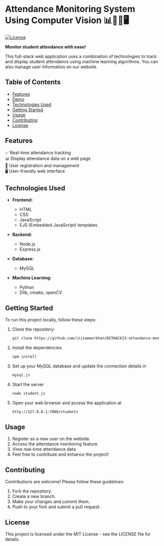 # Attendance Monitoring System Using Computer Vision 📊👩‍🎓🖥️


[![License](https://img.shields.io/badge/License-MIT-blue.svg)](LICENSE)

**Monitor student attendance with ease!**

This full-stack web application uses a combination of technologies to track and display student attendance using machine learning algorithms. You can also manage user information on our website.

## Table of Contents

- [Features](#features)
- [Demo](#demo)
- [Technologies Used](#technologies-used)
- [Getting Started](#getting-started)
- [Usage](#usage)
- [Contributing](#contributing)
- [License](#license)

## Features

✅ Real-time attendance tracking\
📊 Display attendance data on a web page\
👥 User registration and management\
🖥️ User-friendly web interface

## Technologies Used

- **Frontend:**
  - HTML
  - CSS
  - JavaScript
  - EJS (Embedded JavaScript) templates

- **Backend:**
  - Node.js
  - Express.js

- **Database:**
  - MySQL

- **Machine Learning:**
  - Python
  - Dlib, cmake, openCV

## Getting Started

To run this project locally, follow these steps:

1. Clone the repository:

   ```bash
   git clone https://github.com/itisameerkhan/BITHACK23-attendance-monitoring-system-using-computer-vision

2. Install the dependencies
   ```bash
   npm install

3. Set up your MySQL database and update the connection details in 
   ```bash
   mysql.js

4. Start the server
   ```bash
   node student.js

5. Open your web browser and access the application at 
   ```bash
   http://127.0.0.1:7000/students

## Usage 

1. Register as a new user on the website.
2. Access the attendance monitoring feature.
3. View real-time attendance data.
4. Feel free to contribute and enhance the project!
   
## Contributing 

Contributions are welcome! Please follow these guidelines:

1. Fork the repository.
2. Create a new branch.
3. Make your changes and commit them.
4. Push to your fork and submit a pull request.

## License 

This project is licensed under the MIT License - see the LICENSE file for details.
